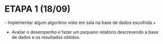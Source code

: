 <h1> <strong> ETAPA 1 (18/09) </strong> </h1>
- Implementar algum algoritmo visto em sala na base de dados escolhida.+

- Avaliar o desempenho e fazer um pequeno relatório descrevendo a base de dados e os resultados obtidos.
